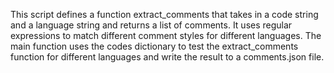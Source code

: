 This script defines a function extract_comments that takes in a code string and a language string and returns a list of comments. It uses regular expressions to match different comment styles for different languages. The main function uses the codes dictionary to test the extract_comments function for different languages and write the result to a comments.json file.